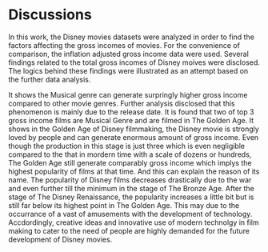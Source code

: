 # Discussions

In this work, the Disney movies datasets were analyzed in order to find the factors affecting the gross incomes of movies. For the convenience of comparison, the inflation adjusted gross income data were used. Several findings related to the total gross incomes of Disney moives were disclosed. The logics behind these findings were illustrated as an attempt based on the further data analysis.

It shows the Musical genre can generate surpringly higher gross income compared to other movie genres. Further analysis disclosed that this phenomenon is mainly due to the release date. It is found that two of top 3 gross income films are Musical Genre and are filmed in The Golden Age. It shows in the Golden Age of Disney filmmaking, the Disney movie is strongly loved by people and can generate enormous amount of gross income. Even though the production in this stage is just three which is even negligible compared to the that in mordern time with a scale of dozens or hundreds, The Golden Age still generate comparably gross income which implys the highest popularity of films at that time. And this can explain the reason of its name. The popularity of Disney films decreases drastically due to the war and even further till the minimum in the stage of The Bronze Age. After the stage of The Disney Renaissance, the popularity increases a little bit but is still far below its highest point in The Golden Age. This may due to the occurrance of a vast of amusements with the development of technology. Accdordingly, creative ideas and innovative use of modern technolgy in film making to cater to the need of people are highly demanded for the future development of Disney movies.